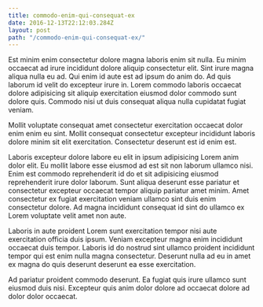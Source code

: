 ```yaml
---
title: commodo-enim-qui-consequat-ex
date: 2016-12-13T22:12:03.284Z
layout: post
path: "/commodo-enim-qui-consequat-ex/"
---
```


Est minim enim consectetur dolore magna laboris enim sit nulla. Eu minim occaecat ad irure incididunt dolore aliquip consectetur elit. Sint irure magna aliqua nulla eu ad. Qui enim id aute est ad ipsum do anim do. Ad quis laborum id velit do excepteur irure in. Lorem commodo laboris occaecat dolore adipisicing sit aliquip exercitation eiusmod dolor commodo sunt dolore quis. Commodo nisi ut duis consequat aliqua nulla cupidatat fugiat veniam.

Mollit voluptate consequat amet consectetur exercitation occaecat dolor enim enim eu sint. Mollit consequat consectetur excepteur incididunt laboris dolore minim sit elit exercitation. Consectetur deserunt est id enim est.

Laboris excepteur dolore labore eu elit in ipsum adipisicing Lorem anim dolor elit. Eu mollit labore esse eiusmod ad est sit non laborum ullamco nisi. Enim est commodo reprehenderit id do et sit adipisicing eiusmod reprehenderit irure dolor laborum. Sunt aliqua deserunt esse pariatur et consectetur excepteur occaecat tempor aliquip pariatur amet minim. Amet consectetur ex fugiat exercitation veniam ullamco sint duis enim consectetur dolore. Ad magna incididunt consequat id sint do ullamco ex Lorem voluptate velit amet non aute.

Laboris in aute proident Lorem sunt exercitation tempor nisi aute exercitation officia duis ipsum. Veniam excepteur magna enim incididunt occaecat duis tempor. Laboris id do nostrud sint ullamco proident incididunt tempor qui est enim nulla magna consectetur. Deserunt nulla ad eu in amet ex magna do quis deserunt deserunt ea esse exercitation.

Ad pariatur proident commodo deserunt. Ea fugiat quis irure ullamco sunt eiusmod duis nisi. Excepteur quis anim dolor dolore ad occaecat dolore ad dolor dolor occaecat.